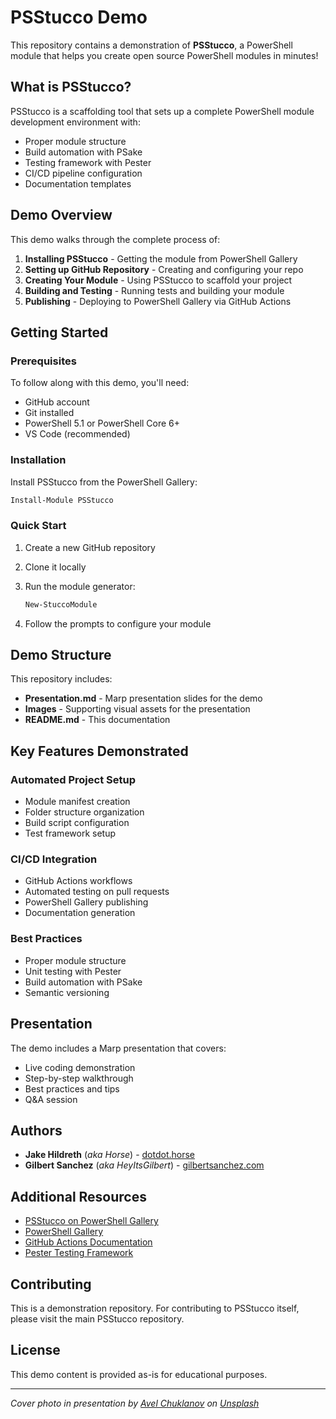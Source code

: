 # PSStucco Demo

This repository contains a demonstration of **PSStucco**, a PowerShell module that helps you create open source PowerShell modules in minutes!

## What is PSStucco?

PSStucco is a scaffolding tool that sets up a complete PowerShell module development environment with:

- Proper module structure
- Build automation with PSake
- Testing framework with Pester
- CI/CD pipeline configuration
- Documentation templates

## Demo Overview

This demo walks through the complete process of:

1. **Installing PSStucco** - Getting the module from PowerShell Gallery
2. **Setting up GitHub Repository** - Creating and configuring your repo
3. **Creating Your Module** - Using PSStucco to scaffold your project
4. **Building and Testing** - Running tests and building your module
5. **Publishing** - Deploying to PowerShell Gallery via GitHub Actions

## Getting Started

### Prerequisites

To follow along with this demo, you'll need:

- GitHub account
- Git installed
- PowerShell 5.1 or PowerShell Core 6+
- VS Code (recommended)

### Installation

Install PSStucco from the PowerShell Gallery:

```powershell
Install-Module PSStucco
```

### Quick Start

1. Create a new GitHub repository
2. Clone it locally
3. Run the module generator:

   ```powershell
   New-StuccoModule
   ```

4. Follow the prompts to configure your module

## Demo Structure

This repository includes:

- **Presentation.md** - Marp presentation slides for the demo
- **Images** - Supporting visual assets for the presentation
- **README.md** - This documentation

## Key Features Demonstrated

### Automated Project Setup

- Module manifest creation
- Folder structure organization
- Build script configuration
- Test framework setup

### CI/CD Integration

- GitHub Actions workflows
- Automated testing on pull requests
- PowerShell Gallery publishing
- Documentation generation

### Best Practices

- Proper module structure
- Unit testing with Pester
- Build automation with PSake
- Semantic versioning

## Presentation

The demo includes a Marp presentation that covers:

- Live coding demonstration
- Step-by-step walkthrough
- Best practices and tips
- Q&A session

## Authors

- **Jake Hildreth** (*aka Horse*) - [dotdot.horse](https://dotdot.horse)
- **Gilbert Sanchez** (*aka HeyItsGilbert*) - [gilbertsanchez.com](https://gilbertsanchez.com)

## Additional Resources

- [PSStucco on PowerShell Gallery](https://www.powershellgallery.com/packages/PSStucco)
- [PowerShell Gallery](https://www.powershellgallery.com/)
- [GitHub Actions Documentation](https://docs.github.com/en/actions)
- [Pester Testing Framework](https://pester.dev/)

## Contributing

This is a demonstration repository. For contributing to PSStucco itself, please visit the main PSStucco repository.

## License

This demo content is provided as-is for educational purposes.

---

*Cover photo in presentation by [Avel Chuklanov](https://unsplash.com/@chuklanov) on [Unsplash](https://unsplash.com/photos/IB0VA6VdqBw)*
